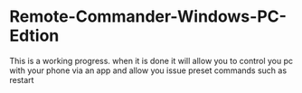 Remote-Commander-Windows-PC-Edtion
==================================

This is a working progress. when it is done it will allow you to control you pc with your phone via an app and allow you issue preset commands such as restart
